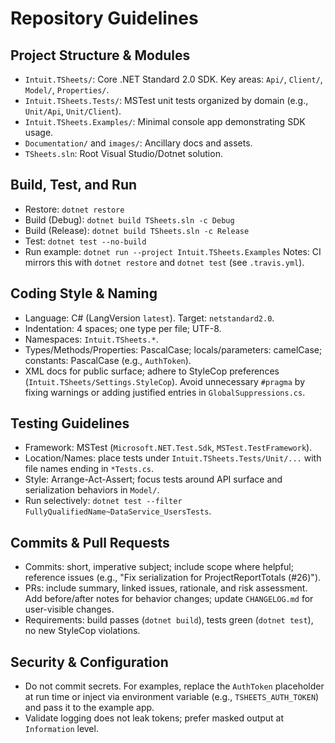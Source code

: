# Repository Guidelines

## Project Structure & Modules
- `Intuit.TSheets/`: Core .NET Standard 2.0 SDK. Key areas: `Api/`, `Client/`, `Model/`, `Properties/`.
- `Intuit.TSheets.Tests/`: MSTest unit tests organized by domain (e.g., `Unit/Api`, `Unit/Client`).
- `Intuit.TSheets.Examples/`: Minimal console app demonstrating SDK usage.
- `Documentation/` and `images/`: Ancillary docs and assets.
- `TSheets.sln`: Root Visual Studio/Dotnet solution.

## Build, Test, and Run
- Restore: `dotnet restore`
- Build (Debug): `dotnet build TSheets.sln -c Debug`
- Build (Release): `dotnet build TSheets.sln -c Release`
- Test: `dotnet test --no-build`
- Run example: `dotnet run --project Intuit.TSheets.Examples`
Notes: CI mirrors this with `dotnet restore` and `dotnet test` (see `.travis.yml`).

## Coding Style & Naming
- Language: C# (LangVersion `latest`). Target: `netstandard2.0`.
- Indentation: 4 spaces; one type per file; UTF-8.
- Namespaces: `Intuit.TSheets.*`.
- Types/Methods/Properties: PascalCase; locals/parameters: camelCase; constants: PascalCase (e.g., `AuthToken`).
- XML docs for public surface; adhere to StyleCop preferences (`Intuit.TSheets/Settings.StyleCop`). Avoid unnecessary `#pragma` by fixing warnings or adding justified entries in `GlobalSuppressions.cs`.

## Testing Guidelines
- Framework: MSTest (`Microsoft.NET.Test.Sdk`, `MSTest.TestFramework`).
- Location/Names: place tests under `Intuit.TSheets.Tests/Unit/...` with file names ending in `*Tests.cs`.
- Style: Arrange-Act-Assert; focus tests around API surface and serialization behaviors in `Model/`.
- Run selectively: `dotnet test --filter FullyQualifiedName~DataService_UsersTests`.

## Commits & Pull Requests
- Commits: short, imperative subject; include scope where helpful; reference issues (e.g., "Fix serialization for ProjectReportTotals (#26)").
- PRs: include summary, linked issues, rationale, and risk assessment. Add before/after notes for behavior changes; update `CHANGELOG.md` for user-visible changes.
- Requirements: build passes (`dotnet build`), tests green (`dotnet test`), no new StyleCop violations.

## Security & Configuration
- Do not commit secrets. For examples, replace the `AuthToken` placeholder at run time or inject via environment variable (e.g., `TSHEETS_AUTH_TOKEN`) and pass it to the example app.
- Validate logging does not leak tokens; prefer masked output at `Information` level.

